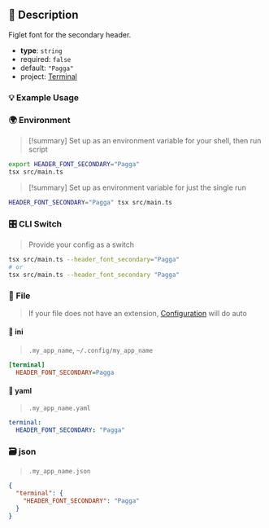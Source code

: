 ## 📜 Description

Figlet font for the secondary header.

- **type**: `string`
- required: `false`
- default: `"Pagga"`
- project: [Terminal](/terminal)

### 💡 Example Usage

### 🌍 Environment

> [!summary] Set up as an environment variable for your shell, then run script
```bash
export HEADER_FONT_SECONDARY="Pagga"
tsx src/main.ts
```
> [!summary] Set up as environment variable for just the single run

```bash
HEADER_FONT_SECONDARY="Pagga" tsx src/main.ts
```
### 🎛️ CLI Switch

> Provide your config as a switch
```bash
tsx src/main.ts --header_font_secondary="Pagga"
# or
tsx src/main.ts --header_font_secondary "Pagga"
```
### 📁 File
>  If your file does not have an extension, [Configuration](/docs/core/configuration) will do auto
#### 📘 ini

> `.my_app_name`, `~/.config/my_app_name`

```ini
[terminal]
  HEADER_FONT_SECONDARY=Pagga
```
#### 📄 yaml

> `.my_app_name.yaml`

```yaml
terminal:
  HEADER_FONT_SECONDARY: "Pagga"
```
### 🗃️ json

> `.my_app_name.json`

```json
{
  "terminal": {
    "HEADER_FONT_SECONDARY": "Pagga"
  }
}
```
